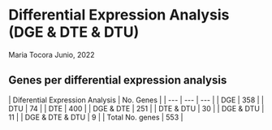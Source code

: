 
Differential Expression Analysis (DGE & DTE & DTU)
==================================================
Maria Tocora 
Junio, 2022

## __Genes per differential expression analysis__

| Diferential Expression Analysis |	No. Genes |
| --- | --- | --- |
| DGE | 358 |
| DTU |	74 |
| DTE |	400 |
| DGE & DTE |	251 |
| DTE & DTU |	30 |
| DGE & DTU |	11 |
| DGE & DTE & DTU |	9 |
| Total No. genes | 553 |

